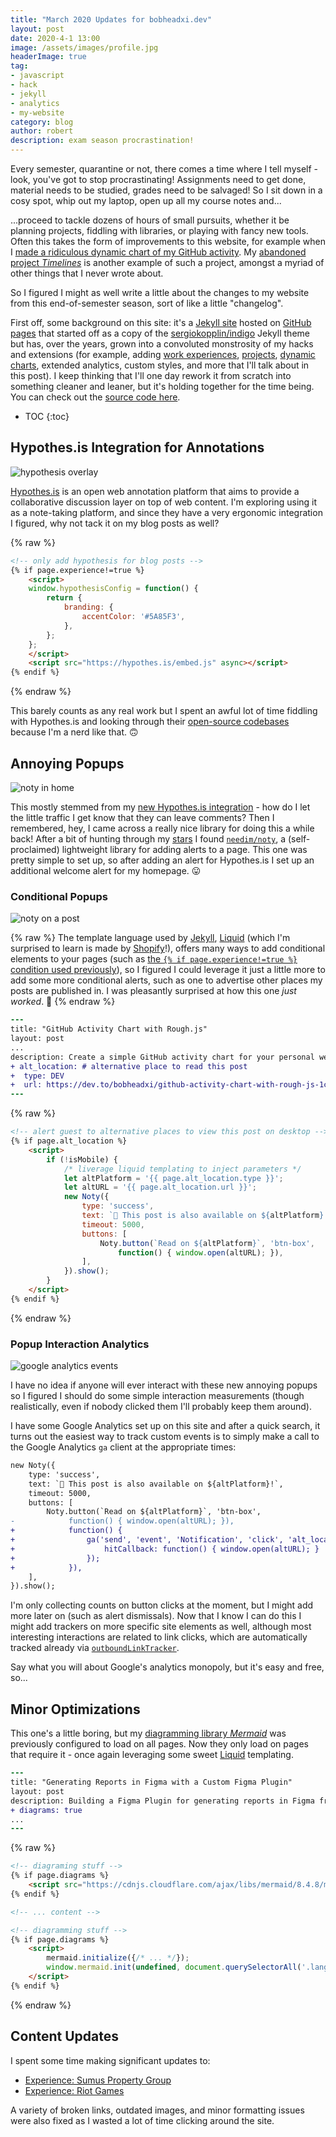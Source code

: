 ```yaml
---
title: "March 2020 Updates for bobheadxi.dev"
layout: post
date: 2020-4-1 13:00
image: /assets/images/profile.jpg
headerImage: true
tag:
- javascript
- hack
- jekyll
- analytics
- my-website
category: blog
author: robert
description: exam season procrastination!
---
```


Every semester, quarantine or not, there comes a time where I tell myself - look, you've got to stop
procrastinating! Assignments need to get done, material needs to be studied, grades need to be
salvaged! So I sit down in a cosy spot, whip out my laptop, open up all my course notes and...

...proceed to tackle dozens of hours of small pursuits, whether it be planning projects, fiddling with
libraries, or playing with fancy new tools. Often this takes the form of improvements to this website,
for example when I [made a ridiculous dynamic chart of my GitHub activity](/rough-github-chart).
My [abandoned project *Timelines*](/timelines-recap) is another example of such a project, amongst a
myriad of other things that I never wrote about.

So I figured I might as well write a little about the changes to my website from this end-of-semester
season, sort of like a little "changelog".

First off, some background on this site: it's a [Jekyll site](https://jekyllrb.com/) hosted on
[GitHub pages](https://pages.github.com/) that started off as a copy of the
[sergiokopplin/indigo](https://github.com/sergiokopplin/indigo) Jekyll theme but has, over the years,
grown into a convoluted monstrosity of my hacks and extensions (for example, adding
[work experiences](https://bobheadxi.dev/#work-experience), [projects](https://bobheadxi.dev/#open-source-highlights),
[dynamic charts](/rough-github-chart), extended analytics, custom styles, and more that I'll talk
about in this post). I keep thinking that I'll one day rework it from scratch into something cleaner
and leaner, but it's holding together for the time being. You can check out the
[source code here](https://github.com/bobheadxi/bobheadxi.github.io).

* TOC
{:toc}

## Hypothes.is Integration for Annotations

![hypothesis overlay](/assets/images/posts/march-2020-site-updates/hypothesis.gif)

[Hypothes.is](https://web.hypothes.is/) is an open web annotation platform that aims to provide
a collaborative discussion layer on top of web content. I'm exploring using it as a note-taking
platform, and since they have a very ergonomic integration I figured, why not tack it on my blog
posts as well?

{% raw %}

```html
<!-- only add hypothesis for blog posts -->
{% if page.experience!=true %}
    <script>
    window.hypothesisConfig = function() {
        return {
            branding: {
                accentColor: '#5A85F3',
            },
        };
    };
    </script>
    <script src="https://hypothes.is/embed.js" async></script>
{% endif %}
```

{% endraw %}

This barely counts as any real work but I spent an awful lot of time fiddling with Hypothes.is and
looking through their [open-source codebases](https://github.com/hypothesis) because I'm a nerd like
that. 🙃

## Annoying Popups

![noty in home](/assets/images/posts/march-2020-site-updates/noty-home.gif)

This mostly stemmed from my [new Hypothes.is integration](#hypothesis-integration) - how do I let
the little traffic I get know that they can leave comments? Then I remembered, hey, I came across
a really nice library for doing this a while back! After a bit of hunting through my
[stars](https://github.com/bobheadxi?tab=stars) I found [`needim/noty`](https://github.com/needim/noty),
a (self-proclaimed) lightweight library for adding alerts to a page. This one was pretty simple to
set up, so after adding an alert for Hypothes.is I set up an additional welcome alert for my homepage. 😛

### Conditional Popups

![noty on a post](/assets/images/posts/march-2020-site-updates/noty-post.gif)

{% raw %}
The template language used by [Jekyll](https://jekyllrb.com/), [Liquid](https://shopify.github.io/liquid/)
(which I'm surprised to learn is made by [Shopify](https://www.shopify.com/)!), offers many ways to
add conditional elements to your pages (such as
[the `{% if page.experience!=true %}` condition used previously](#hypothesis-integration)),
so I figured I could leverage it just a little more to add some more conditional alerts, such as
one to advertise other places my posts are published in. I was pleasantly surprised at how this one
*just worked*. 🍎
{% endraw %}

```diff
---
title: "GitHub Activity Chart with Rough.js"
layout: post
...
description: Create a simple GitHub activity chart for your personal website!
+ alt_location: # alternative place to read this post
+  type: DEV
+  url: https://dev.to/bobheadxi/github-activity-chart-with-rough-js-1c3d
---
```

{% raw %}

```html
<!-- alert guest to alternative places to view this post on desktop -->
{% if page.alt_location %}
    <script>
        if (!isMobile) {
            /* liverage liquid templating to inject parameters */
            let altPlatform = '{{ page.alt_location.type }}';
            let altURL = '{{ page.alt_location.url }}';
            new Noty({
                type: 'success',
                text: `📣 This post is also available on ${altPlatform}!`,
                timeout: 5000,
                buttons: [
                    Noty.button(`Read on ${altPlatform}`, 'btn-box',
                        function() { window.open(altURL); }),
                ],
            }).show();
        }
    </script>
{% endif %}
```

{% endraw %}

### Popup Interaction Analytics

![google analytics events](/assets/images/posts/march-2020-site-updates/google-analytics.png)

I have no idea if anyone will ever interact with these new annoying popups so I figured I should do
some simple interaction measurements (though realistically, even if nobody clicked them I'll
probably keep them around).

I have some Google Analytics set up on this site and after a quick search, it turns out the easiest
way to track custom events is to simply make a call to the Google Analytics `ga` client at the
appropriate times:

```diff
new Noty({
    type: 'success',
    text: `📣 This post is also available on ${altPlatform}!`,
    timeout: 5000,
    buttons: [
        Noty.button(`Read on ${altPlatform}`, 'btn-box',
-            function() { window.open(altURL); }),
+            function() {
+                ga('send', 'event', 'Notification', 'click', 'alt_location', {
+                    hitCallback: function() { window.open(altURL); }
+                });
+            }),
    ],
}).show();
```

I'm only collecting counts on button clicks at the moment, but I might add more later on (such as
alert dismissals). Now that I know I can do this I might add trackers on more specific site elements
as well, although most interesting interactions are related to link clicks, which are automatically
tracked already via [`outboundLinkTracker`](https://github.com/googleanalytics/autotrack/blob/master/docs/plugins/outbound-link-tracker.md).

Say what you will about Google's analytics monopoly, but it's easy and free, so...

## Minor Optimizations

This one's a little boring, but my [diagramming library *Mermaid*](https://mermaidjs.github.io)
was previously configured to load on all pages. Now they only load on pages that require it - once
again leveraging some sweet [Liquid](https://shopify.github.io/liquid/) templating.

```diff
---
title: "Generating Reports in Figma with a Custom Figma Plugin"
layout: post
description: Building a Figma Plugin for generating reports in Figma from various data sources
+ diagrams: true
...
---
```

{% raw %}

```html
<!-- diagraming stuff -->
{% if page.diagrams %}
    <script src="https://cdnjs.cloudflare.com/ajax/libs/mermaid/8.4.8/mermaid.min.js"></script>
{% endif %}

<!-- ... content -->

<!-- diagramming stuff -->
{% if page.diagrams %}
    <script>
        mermaid.initialize({/* ... */});
        window.mermaid.init(undefined, document.querySelectorAll('.language-mermaid'));
    </script>
{% endif %}
```

{% endraw %}

## Content Updates

I spent some time making significant updates to:

* [Experience: Sumus Property Group](https://bobheadxi.dev/sumus/)
* [Experience: Riot Games](https://bobheadxi.dev/riot-games/)

A variety of broken links, outdated images, and minor formatting issues were also fixed as I wasted
a lot of time clicking around the site.
